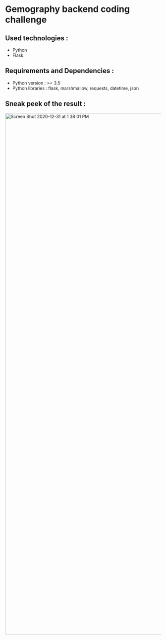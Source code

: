 # Gemography backend coding challenge

## Used technologies : 
- Python
- Flask

## Requirements and Dependencies : 
 - Python version : >= 3.5
 - Python libraries : flask, marshmallow, requests, datetime, json
 
## Sneak peek of the result :

<img width="1678" alt="Screen Shot 2020-12-31 at 1 38 01 PM" src="https://user-images.githubusercontent.com/45740759/103410900-ca26f000-4b6d-11eb-8ece-ef9103ebdefa.png">


